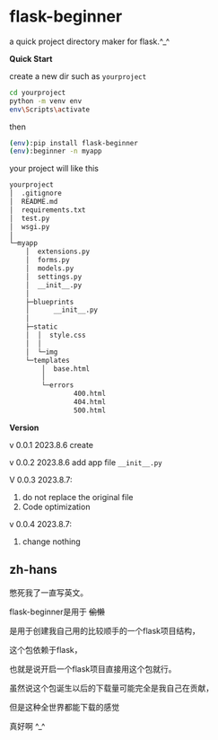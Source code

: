 # flask-beginner

a quick project directory maker for flask.^_^

**Quick Start**

create a new dir such as `yourproject`

``` bash
cd yourproject
python -m venv env
env\Scripts\activate 
```

then

``` bash
(env):pip install flask-beginner
(env):beginner -n myapp
```

your project will like this
``` bash
yourproject
│  .gitignore
│  README.md
│  requirements.txt
│  test.py
│  wsgi.py
│
└─myapp
    │  extensions.py
    │  forms.py
    │  models.py
    │  settings.py
    │  __init__.py
    │
    ├─blueprints
    │      __init__.py
    │
    ├─static
    │  │  style.css
    │  │
    │  └─img
    └─templates
        │  base.html
        │
        └─errors
                400.html
                404.html
                500.html
```

**Version**

v 0.0.1 2023.8.6 create

v 0.0.2 2023.8.6 add app file `__init__.py`

V 0.0.3 2023.8.7:

1. do not replace the original file
2. Code optimization

v 0.0.4 2023.8.7:

1. change nothing 

## zh-hans

憋死我了一直写英文。

flask-beginner是用于 ~~偷懒~~ 

是用于创建我自己用的比较顺手的一个flask项目结构，

这个包依赖于flask，

也就是说开启一个flask项目直接用这个包就行。

虽然说这个包诞生以后的下载量可能完全是我自己在贡献，

但是这种全世界都能下载的感觉

真好啊 ^_^